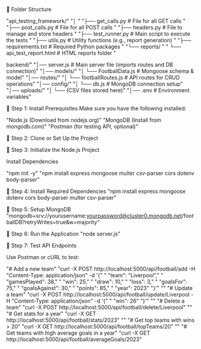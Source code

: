 📂 Folder Structure


  "api_testing_framework/"
    "│                                                     "
    "├── get_calls.py            # File for all GET calls  "
    "├── post_calls.py           # File for all POST calls "
    "├── headers.py              # File to manage and store headers "
    "├── test_runner.py          # Main script to execute the tests "
    "├── utils.py                # Utility functions (e.g., report generation) "
    "├── requirements.txt        # Required Python packages                    "
    "└── reports/ "
    " └── api_test_report.html # HTML reports folder "

backend/"
"│── server.js                # Main server file (imports routes and DB connection)"
"│── models/"
"│   └── FootballData.js      # Mongoose schema & model"
"│── routes/"
"│   └── footballRoutes.js    # API routes for CRUD operations"
"│── config/"
"│   └── db.js                # MongoDB connection setup"
"│── uploads/"
"│   └── (CSV files stored here)"
"│── .env                     # Environment variables"


📌 Step 1: Install Prerequisites
Make sure you have the following installed:

"Node.js (Download from nodejs.org)"
"MongoDB (Install from mongodb.com)"
"Postman (for testing API, optional)"


📌 Step 2: Clone or Set Up the Project

📌 Step 3: Initialize the Node.js Project

Install Dependencies

"npm init -y"
"npm install express mongoose multer csv-parser cors dotenv body-parser"

📌 Step 4: Install Required Dependencies
"npm install express mongoose dotenv cors body-parser multer csv-parser"

📌 Step 5: Setup MongoDB
"mongodb+srv://yourusername:yourpassword@cluster0.mongodb.net/footballDB?retryWrites=true&w=majority"

📌 Step 6: Run the Application
"node server.js"

📌 Step 7: Test API Endpoints

Use Postman or cURL to test:

"# Add a new team"
"curl -X POST http://localhost:5000/api/football/add -H "Content-Type: application/json" -d '{"
"    "team": "Liverpool","
"    "gamesPlayed": 38,"
"    "win": 25,"
"    "draw": 10,"
"    "loss": 3,"
"    "goalsFor": 75,"
"    "goalsAgainst": 30,"
"    "points": 85,"
"    "year": 2023"
"}'"
""
"# Update a team"
"curl -X POST http://localhost:5000/api/football/update/Liverpool -H "Content-Type: application/json" -d '{"
"    "win": 26"
"}'"
""
"# Delete a team"
"curl -X POST http://localhost:5000/api/football/delete/Liverpool"
""
"# Get stats for a year"
"curl -X GET http://localhost:5000/api/football/stats/2023"
""
"# Get top teams with wins > 20"
"curl -X GET http://localhost:5000/api/football/topTeams/20"
""
"# Get teams with high average goals in a year"
"curl -X GET http://localhost:5000/api/football/averageGoals/2023"

